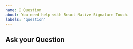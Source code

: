 ```yaml
---
name: 💬 Question
about: You need help with React Native Signature Touch.
labels: 'question'
---
```


## Ask your Question

<!-- Ask your question -->
